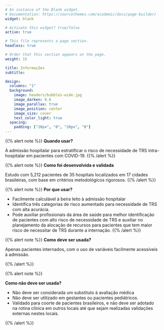 ```yaml
---
# An instance of the Blank widget.
# Documentation: https://sourcethemes.com/academic/docs/page-builder/
widget: blank

# Activate this widget? true/false
active: true

# This file represents a page section.
headless: true

# Order that this section appears on the page.
weight: 15

title: Informações
subtitle:

design:
  columns: "1"
  background:
    image: headers/bubbles-wide.jpg
    image_darken: 0.6
    image_parallax: true
    image_position: center
    image_size: cover
    text_color_light: true
  spacing:
    padding: ["20px", "0", "20px", "0"]
---
```


{{% alert note %}}
**Quando usar?**

À admissão hospitalar para estratificar o risco de necessidade de TRS intra-hospitalar em pacientes com COVID-19. 
{{% /alert %}}

{{% alert note %}}
**Como foi desenvolvida e validada**

Estudo com 5,212 pacientes de 35 hospitais localizados em 17 cidades brasileiras, com base em critérios metodológicos rigorosos.
{{% /alert %}}

{{% alert note %}}
 **Por que usar?**

   + Facilmente calculável à beira leito à admissão hospitalar
   + Identifica três categorias de risco aumentado para necessidade de TRS com alta acurácia. 
   + Pode auxiliar profissionais da área de saúde para melhor identificação de pacientes com alto risco de necessidade de TRS e auxiliar no planejamento da alocação de recursos para pacientes que tem maior risco de necessitar de TRS durante a internação. 
{{% /alert %}}

{{% alert note %}}
 **Como deve ser usada?**

Apenas pacientes internados, com o uso de variáveis facilmente acessíveis à admissão.

{{% /alert %}}

{{% alert note %}}

**Como não deve ser usada?**

  + Não deve ser considerada um substituto à avaliação médica
  + Não deve ser utilizado em gestantes ou pacientes pediátricos.
  + Validado para coorte de pacientes brasileiros, e não deve ser adotado na rotina clínica em outros locais até que sejam realizadas validações externas nestes locais.    

{{% /alert %}}



